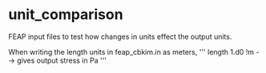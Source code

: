 # unit_comparison
FEAP input files to test how changes in units effect the output units.

When writing the length units in feap_cbkim.in as meters,
'''
length 1.d0 !m --> gives output stress in Pa
'''
